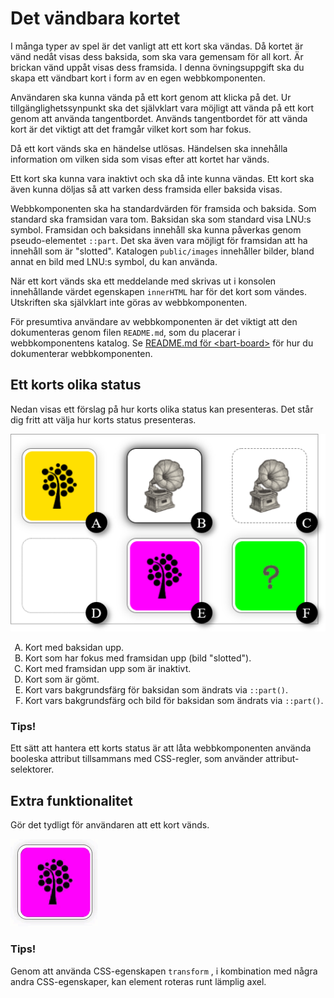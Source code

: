 # Det vändbara kortet

I många typer av spel är det vanligt att ett kort ska vändas. Då kortet är vänd nedåt visas dess baksida, som ska vara gemensam för all kort. Är brickan vänd uppåt visas dess framsida. I denna övningsuppgift ska du skapa ett vändbart kort i form av en egen webbkomponenten.

Användaren ska kunna vända på ett kort genom att klicka på det. Ur tillgänglighetssynpunkt ska det självklart vara möjligt att vända på ett kort genom att använda tangentbordet. Används tangentbordet för att vända kort är det viktigt att det framgår vilket kort som har fokus.

Då ett kort vänds ska en händelse utlösas. Händelsen ska innehålla information om vilken sida som visas efter att kortet har vänds.

Ett kort ska kunna vara inaktivt och ska då inte kunna vändas. Ett kort ska även kunna döljas så att varken dess framsida eller baksida visas.

Webbkomponenten ska ha standardvärden för framsida och baksida. Som standard ska framsidan vara tom. Baksidan ska som standard visa LNU:s symbol. Framsidan och baksidans innehåll ska kunna påverkas genom pseudo-elementet `::part`. Det ska även vara möjligt för framsidan att ha innehåll som är "slotted". Katalogen `public/images` innehåller bilder, bland annat en bild med LNU:s symbol, du kan använda.

När ett kort vänds ska ett meddelande med skrivas ut i konsolen innehållande värdet egenskapen `innerHTML` har för det kort som vändes. Utskriften ska självklart inte göras av webbkomponenten.

För presumtiva användare av webbkomponenten är det viktigt att den dokumenteras genom filen `README.md`, som du placerar i webbkomponentens katalog. Se [README.md för &lt;bart-board&gt;](https://gitlab.lnu.se/1dv025/content/exercises/module-b/bart-board/-/blob/master/src/components/bart-board/README.md) för hur du dokumenterar webbkomponenten.

## Ett korts olika status

Nedan visas ett förslag på hur korts olika status kan presenteras. Det står dig fritt att välja hur korts status presenteras.

![flipping-tile.png](./.readme/tile-examples.png)

<ol type="A">
    <li>Kort med baksidan upp.</li>
    <li>Kort som har fokus med framsidan upp (bild "slotted").</li>
    <li>Kort med framsidan upp som är inaktivt.</li>
    <li>Kort som är gömt.</li>
    <li>Kort vars bakgrundsfärg för baksidan som ändrats via <code>::part()</code>.</li>
    <li>Kort vars bakgrundsfärg och bild för baksidan som ändrats via <code>::part()</code>.</li>
</ol>

### Tips!

Ett sätt att hantera ett korts status är att låta webbkomponenten använda booleska attribut tillsammans med CSS-regler, som använder attribut-selektorer.

## Extra funktionalitet

Gör det tydligt för användaren att ett kort vänds.

![flipping-tile.gif](./.readme/flipping-tile.gif)

### Tips!

Genom att använda CSS-egenskapen `transform` , i kombination med några andra CSS-egenskaper, kan element roteras runt lämplig axel.

